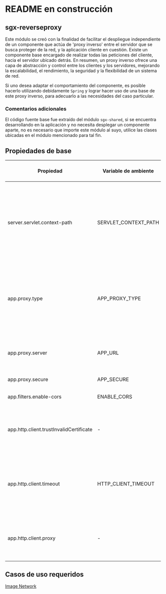 # README en construcción

## sgx-reverseproxy
Este módulo se creó con la finalidad de facilitar el despliegue independiente de un componente que actúa de 'proxy inverso' entre el servidor que se busca proteger de la red, y la aplicación cliente en cuestión.
Existe un componente base encargado de realizar todas las peticiones del cliente, hacia el servidor ubicado detrás. En resumen, un proxy inverso ofrece una capa de abstracción y control entre los clientes y los servidores, mejorando la escalabilidad, el rendimiento, la seguridad y la flexibilidad de un sistema de red.

Si uno desea adaptar el comportamiento del componente, es posible hacerlo utilizando debidamente ```Spring``` y lograr hacer uso de una base de este proxy inverso, para adecuarlo a las necesidades del caso particular.

### Comentarios adicionales
El código fuente base fue extraído del módulo ```sgx-shared```, si se encuentra desarrollando en la aplicación y no necesita desplegar un componente aparte, no es necesario que importe este módulo al suyo, utilice las clases ubicadas en el módulo mencionado para tal fin.

## Propiedades de base
| Propiedad                               | Variable de ambiente | Valor por defecto | Necesidad       | Descripcion                                                                                                                                                            | Desde |
|-----------------------------------------|----------------------|-------------------|-----------------|------------------------------------------------------------------------------------------------------------------------------------------------------------------------|-------|
| server.servlet.context-path             | SERVLET_CONTEXT_PATH | -                 | **Obligatorio** | Nombre del contexto para servir los recursos, o en este caso, para delegar las solicitudes. Por ejemplo para red de imágenes el valor definido es ```/imagenetwork```. | 0.0.1 |
| app.proxy.type                          | APP_PROXY_TYPE       | base              | **Obligatorio** | En caso de que el módulo soporte más de un tipo de proxy inverso, hay que definir cual instanciar. Esta propiedad identifica a las clases con ```@Configuration```.    | 0.0.1 |
| app.proxy.server                        | APP_URL              | -                 | **Obligatorio** | Dirección URL del servidor que se encuentra detrás del proxy inverso.                                                                                                  | 0.0.1 |
| app.proxy.secure                        | APP_SECURE           | false             | Opcional        | Por ahora sin uso.                                                                                                                                                     | 0.0.1 |
| app.filters.enable-cors                 | ENABLE_CORS          | true              | Opcional        | Activa la política de CORS.                                                                                                                                            | 0.0.1 |
| app.http.client.trustInvalidCertificate | -                    | false             | Opcional        | Configura el cliente REST que utiliza el proxy inverso, para confiar en certificados no válidos.                                                                       | 0.0.1 |
| app.http.client.timeout                 | HTTP_CLIENT_TIMEOUT  | 30000             | Opcional        | Configura el cliente REST que utiliza el proxy inverso, para establecer un máximo de espera de respuesta del servidor ubicado detrás.                                  | 0.0.1 |
| app.http.client.proxy                   | -                    | -                 | Opcional        | Define un servidor proxy para realizar todas las solicitudes. En general no es necesario.                                                                              | 0.0.1 |

## Casos de uso requeridos
[Image Network](documentacion/imagenetwork.md)
